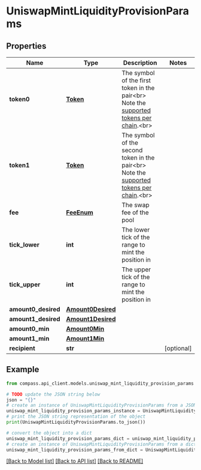 # UniswapMintLiquidityProvisionParams


## Properties

Name | Type | Description | Notes
------------ | ------------- | ------------- | -------------
**token0** | [**Token**](Token.md) | The symbol of the first token in the pair&lt;br&gt; Note the [supported tokens per chain](/#/#token-table).&lt;br&gt; | 
**token1** | [**Token**](Token.md) | The symbol of the second token in the pair&lt;br&gt; Note the [supported tokens per chain](/#/#token-table).&lt;br&gt; | 
**fee** | [**FeeEnum**](FeeEnum.md) | The swap fee of the pool | 
**tick_lower** | **int** | The lower tick of the range to mint the position in | 
**tick_upper** | **int** | The upper tick of the range to mint the position in | 
**amount0_desired** | [**Amount0Desired**](Amount0Desired.md) |  | 
**amount1_desired** | [**Amount1Desired**](Amount1Desired.md) |  | 
**amount0_min** | [**Amount0Min**](Amount0Min.md) |  | 
**amount1_min** | [**Amount1Min**](Amount1Min.md) |  | 
**recipient** | **str** |  | [optional] 

## Example

```python
from compass.api_client.models.uniswap_mint_liquidity_provision_params import UniswapMintLiquidityProvisionParams

# TODO update the JSON string below
json = "{}"
# create an instance of UniswapMintLiquidityProvisionParams from a JSON string
uniswap_mint_liquidity_provision_params_instance = UniswapMintLiquidityProvisionParams.from_json(json)
# print the JSON string representation of the object
print(UniswapMintLiquidityProvisionParams.to_json())

# convert the object into a dict
uniswap_mint_liquidity_provision_params_dict = uniswap_mint_liquidity_provision_params_instance.to_dict()
# create an instance of UniswapMintLiquidityProvisionParams from a dict
uniswap_mint_liquidity_provision_params_from_dict = UniswapMintLiquidityProvisionParams.from_dict(uniswap_mint_liquidity_provision_params_dict)
```
[[Back to Model list]](../README.md#documentation-for-models) [[Back to API list]](../README.md#documentation-for-api-endpoints) [[Back to README]](../README.md)


